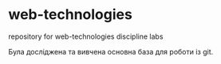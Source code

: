# web-technologies
repository for web-technologies discipline labs

Була досліджена та вивчена основна база для роботи із git.
